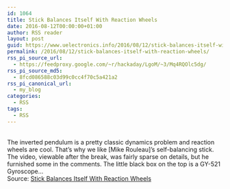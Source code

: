 ```yaml
---
id: 1064
title: Stick Balances Itself With Reaction Wheels
date: 2016-08-12T00:00:00+01:00
author: RSS reader
layout: post
guid: https://www.uelectronics.info/2016/08/12/stick-balances-itself-with-reaction-wheels/
permalink: /2016/08/12/stick-balances-itself-with-reaction-wheels/
rss_pi_source_url:
  - https://feedproxy.google.com/~r/hackaday/LgoM/~3/Mq4RQOlc5dg/
rss_pi_source_md5:
  - 8fcd086588c03d99c0cc4f70c5a421a2
rss_pi_canonical_url:
  - my_blog
categories:
  - RSS
tags:
  - RSS
---
```

&#013;  
The inverted pendulum is a pretty classic dynamics problem and reaction wheels are cool. That’s why we like [Mike Rouleau]’s self-balancing stick. The video, viewable after the break, was fairly sparse on details, but he furnished some in the comments. The little black box on the top is a GY-521 Gyroscope…&#013;  
Source: <a href="https://feedproxy.google.com/~r/hackaday/LgoM/~3/Mq4RQOlc5dg/" target="_blank">Stick Balances Itself With Reaction Wheels</a>